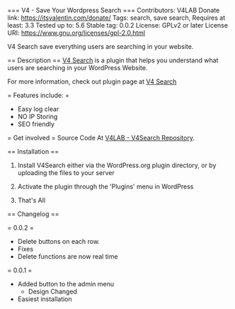 === V4 - Save Your Wordpress Search ===
Contributors: V4LAB
Donate link: https://itsvalentin.com/donate/
Tags: search, save search, 
Requires at least: 3.3
Tested up to: 5.6
Stable tag: 0.0.2
License: GPLv2 or later
License URI: https://www.gnu.org/licenses/gpl-2.0.html

V4 Search save everything users are searching in your website.


== Description ==
[V4 Search](https://itsvalentin.com/v4_search/) is a plugin that helps you understand what users are searching in your WordPress Website.

For more information, check out plugin page at [V4 Search](https://itsvalentin.com/v4_search/)


= Features include: =

* Easy log clear
* NO IP Storing
* SEO friendly


= Get involved =
Source Code At [V4LAB - V4Search Repository](https://github.com/V4LAB/V4Search).



== Installation ==

1. Install V4Search either via the WordPress.org plugin directory, or by uploading the files to your server

2. Activate the plugin through the 'Plugins' menu in WordPress

3. That's All


== Changelog ==

= 0.0.2 =
* Delete buttons on each row.
* Fixes
* Delete functions are now real time

= 0.0.1 =
* Added button to the admin menu
	- Design Changed
* Easiest installation